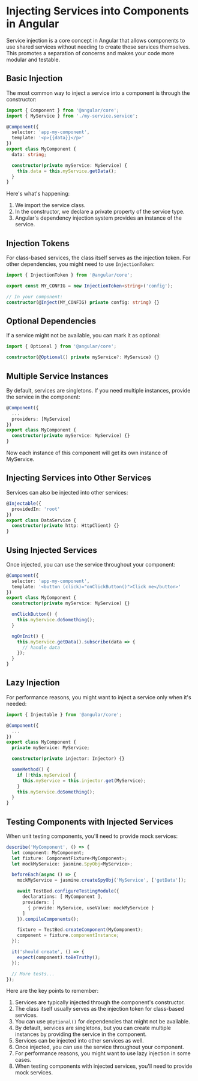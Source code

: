 # Injecting Services into Components in Angular

Service injection is a core concept in Angular that allows components to use shared services without needing to create those services themselves. This promotes a separation of concerns and makes your code more modular and testable.

## Basic Injection

The most common way to inject a service into a component is through the constructor:

```typescript
import { Component } from '@angular/core';
import { MyService } from './my-service.service';

@Component({
  selector: 'app-my-component',
  template: '<p>{{data}}</p>'
})
export class MyComponent {
  data: string;

  constructor(private myService: MyService) {
    this.data = this.myService.getData();
  }
}
```

Here's what's happening:

1. We import the service class.
2. In the constructor, we declare a private property of the service type.
3. Angular's dependency injection system provides an instance of the service.

## Injection Tokens

For class-based services, the class itself serves as the injection token. For other dependencies, you might need to use `InjectionToken`:

```typescript
import { InjectionToken } from '@angular/core';

export const MY_CONFIG = new InjectionToken<string>('config');

// In your component:
constructor(@Inject(MY_CONFIG) private config: string) {}
```

## Optional Dependencies

If a service might not be available, you can mark it as optional:

```typescript
import { Optional } from '@angular/core';

constructor(@Optional() private myService?: MyService) {}
```

## Multiple Service Instances

By default, services are singletons. If you need multiple instances, provide the service in the component:

```typescript
@Component({
  ...
  providers: [MyService]
})
export class MyComponent {
  constructor(private myService: MyService) {}
}
```

Now each instance of this component will get its own instance of MyService.

## Injecting Services into Other Services

Services can also be injected into other services:

```typescript
@Injectable({
  providedIn: 'root'
})
export class DataService {
  constructor(private http: HttpClient) {}
}
```

## Using Injected Services

Once injected, you can use the service throughout your component:

```typescript
@Component({
  selector: 'app-my-component',
  template: '<button (click)="onClickButton()">Click me</button>'
})
export class MyComponent {
  constructor(private myService: MyService) {}

  onClickButton() {
    this.myService.doSomething();
  }

  ngOnInit() {
    this.myService.getData().subscribe(data => {
      // handle data
    });
  }
}
```

## Lazy Injection

For performance reasons, you might want to inject a service only when it's needed:

```typescript
import { Injectable } from '@angular/core';

@Component({
  ...
})
export class MyComponent {
  private myService: MyService;

  constructor(private injector: Injector) {}

  someMethod() {
    if (!this.myService) {
      this.myService = this.injector.get(MyService);
    }
    this.myService.doSomething();
  }
}
```

## Testing Components with Injected Services

When unit testing components, you'll need to provide mock services:

```typescript
describe('MyComponent', () => {
  let component: MyComponent;
  let fixture: ComponentFixture<MyComponent>;
  let mockMyService: jasmine.SpyObj<MyService>;

  beforeEach(async () => {
    mockMyService = jasmine.createSpyObj('MyService', ['getData']);

    await TestBed.configureTestingModule({
      declarations: [ MyComponent ],
      providers: [
        { provide: MyService, useValue: mockMyService }
      ]
    }).compileComponents();

    fixture = TestBed.createComponent(MyComponent);
    component = fixture.componentInstance;
  });

  it('should create', () => {
    expect(component).toBeTruthy();
  });

  // More tests...
});
```


Here are the key points to remember:

1. Services are typically injected through the component's constructor.
2. The class itself usually serves as the injection token for class-based services.
3. You can use `@Optional()` for dependencies that might not be available.
4. By default, services are singletons, but you can create multiple instances by providing the service in the component.
5. Services can be injected into other services as well.
6. Once injected, you can use the service throughout your component.
7. For performance reasons, you might want to use lazy injection in some cases.
8. When testing components with injected services, you'll need to provide mock services.

